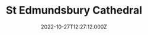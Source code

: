 ---
date: 2022-10-27T12:27:12.000Z
title: St Edmundsbury Cathedral
latitude: 52.244310641496554
longitude: 0.7165453443334954
category: checkin
---